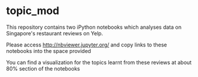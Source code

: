 # topic_mod

This repository contains two iPython notebooks which analyses data on Singapore's restaurant reviews on Yelp.

Please access http://nbviewer.jupyter.org/ and copy links to these notebooks into the space provided

You can find a visualization for the topics learnt from these reviews at about 80% section of the notebooks
